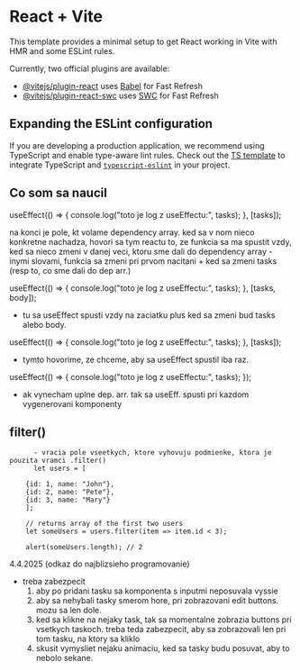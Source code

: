 # React + Vite

This template provides a minimal setup to get React working in Vite with HMR and some ESLint rules.

Currently, two official plugins are available:

- [@vitejs/plugin-react](https://github.com/vitejs/vite-plugin-react/blob/main/packages/plugin-react/README.md) uses [Babel](https://babeljs.io/) for Fast Refresh
- [@vitejs/plugin-react-swc](https://github.com/vitejs/vite-plugin-react-swc) uses [SWC](https://swc.rs/) for Fast Refresh

## Expanding the ESLint configuration

If you are developing a production application, we recommend using TypeScript and enable type-aware lint rules. Check out the [TS template](https://github.com/vitejs/vite/tree/main/packages/create-vite/template-react-ts) to integrate TypeScript and [`typescript-eslint`](https://typescript-eslint.io) in your project.

## Co som sa naucil

useEffect(() => {
console.log("toto je log z useEffectu:", tasks);
}, [tasks]);

na konci je pole, kt volame dependency array.
ked sa v nom nieco konkretne nachadza, hovori sa tym reactu to, ze funkcia sa ma spustit vzdy, ked sa nieco zmeni v danej veci, ktoru sme dali do dependency array - inymi slovami, funkcia sa zmeni pri prvom nacitani + ked sa zmeni tasks (resp to, co sme dali do dep arr.)

useEffect(() => {
console.log("toto je log z useEffectu:", tasks);
}, [tasks, body]);

- tu sa useEffect spusti vzdy na zaciatku plus ked sa zmeni bud tasks alebo body.

useEffect(() => {
console.log("toto je log z useEffectu:", tasks);
}, [tasks]);

- tymto hovorime, ze chceme, aby sa useEffect spustil iba raz.

useEffect(() => {
console.log("toto je log z useEffectu:", tasks);
});

- ak vynecham uplne dep. arr. tak sa useEff. spusti pri kazdom vygenerovani komponenty

## filter()

          - vracia pole vseetkych, ktore vyhovuju podmienke, ktora je pouzita vramci .filter()
          let users = [

        {id: 1, name: "John"},
        {id: 2, name: "Pete"},
        {id: 3, name: "Mary"}
        ];

        // returns array of the first two users
        let someUsers = users.filter(item => item.id < 3);

        alert(someUsers.length); // 2

4.4.2025 (odkaz do najblizsieho programovanie)

- treba zabezpecit
  1. aby po pridani tasku sa komponenta s inputmi neposuvala vyssie
  2. aby sa nehybali tasky smerom hore, pri zobrazovani edit buttons. mozu sa len dole.
  3. ked sa klikne na nejaky task, tak sa momentalne zobrazia buttons pri vsetkych taskoch. treba teda zabezpecit, aby sa zobrazovali len pri tom tasku, na ktory sa kliklo
  4. skusit vymysliet nejaku animaciu, ked sa tasky budu posuvat, aby to nebolo sekane.
